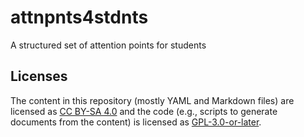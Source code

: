 # attnpnts4stdnts
A structured set of attention points for students

## Licenses

The content in this repository (mostly YAML and Markdown files) are licensed as
[CC BY-SA 4.0](https://creativecommons.org/licenses/by-sa/4.0/) and the code
(e.g., scripts to generate documents from the content) is licensed as
[GPL-3.0-or-later](https://www.gnu.org/licenses/gpl-3.0.txt).

